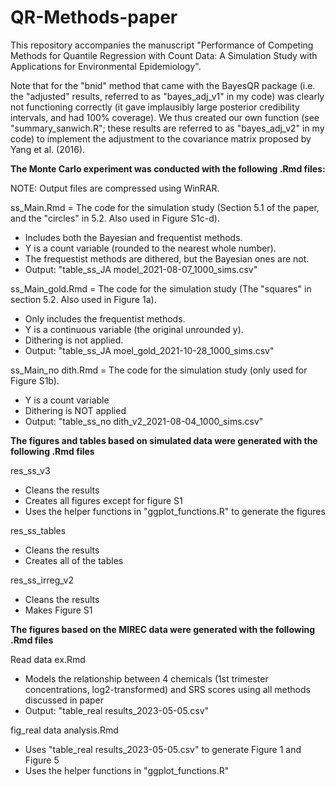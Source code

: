 # QR-Methods-paper
This repository accompanies the manuscript "Performance of Competing Methods for Quantile Regression with Count Data: A Simulation Study with Applications for Environmental Epidemiology".

Note that for the "bnid" method that came with the BayesQR package (i.e. the "adjusted" results, referred to as "bayes_adj_v1" in my code) was clearly not functioning correctly (it gave implausibly large posterior credibility intervals, and had 100% coverage). We thus created our own function (see "summary_sanwich.R"; these results are referred to as "bayes_adj_v2" in my code) to implement the adjustment to the covariance matrix proposed by Yang et al. (2016). 


**The Monte Carlo experiment was conducted with the following .Rmd files:**

NOTE: Output files are compressed using WinRAR. 

ss_Main.Rmd = The code for the simulation study (Section 5.1 of the paper, and the "circles" in 5.2. Also used in Figure S1c-d). 
- Includes both the Bayesian and frequentist methods.
- Y is a count variable (rounded to the nearest whole number). 
- The frequestist methods are dithered, but the Bayesian ones are not. 
- Output: "table_ss_JA model_2021-08-07_1000_sims.csv"

ss_Main_gold.Rmd = The code for the simulation study (The "squares" in section 5.2. Also used in Figure 1a).
- Only includes the frequentist methods.
- Y is a continuous variable (the original unrounded y). 
- Dithering is not applied. 
- Output: "table_ss_JA moel_gold_2021-10-28_1000_sims.csv"

ss_Main_no dith.Rmd = The code for the simulation study (only used for Figure S1b).
- Y is a count variable
- Dithering is NOT applied
- Output: "table_ss_no dith_v2_2021-08-04_1000_sims.csv"

**The figures and tables based on simulated data were generated with the following .Rmd files**

res_ss_v3
- Cleans the results
- Creates all figures except for figure S1
- Uses the helper functions in "ggplot_functions.R" to generate the figures

res_ss_tables
- Cleans the results
- Creates all of the tables

res_ss_irreg_v2
- Cleans the results
- Makes Figure S1


**The figures based on the MIREC data were generated with the following .Rmd files**

Read data ex.Rmd
- Models the relationship between 4 chemicals (1st trimester concentrations, log2-transformed) and SRS scores using all methods discussed in paper
- Output: "table_real results_2023-05-05.csv"

fig_real data analysis.Rmd
- Uses "table_real results_2023-05-05.csv" to generate Figure 1 and Figure 5
- Uses the helper functions in "ggplot_functions.R" 
